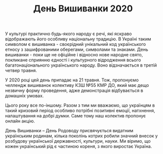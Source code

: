 ﻿---
title: День Вишиванки 2020
---

У культурі практично будь-якого народу є речі, які яскраво відображають його особливу національну традицію. В Україні таким символом є вишиванка - своєрідний унікальний код українського етносу з зашифрованими оберегами, символами та знаками. День вишиванки - поки ще не офіційне і відносно нове народне свято, покликане сприянню єдності і культурного відродження всього багатонаціонального українського народу. Воно відзначається в третій четвер травня.

У 2020 році цей день припадає на 21 травня. Тож, пропонуємо челлендж вишиванок колективу КЗШ №55 КМР ДО, який має дещо незвичну форму проведення, адже демонстрація відбувається в домашніх умовах.

Цього року все по-іншому. Разом з тим ми вважаємо, що українцям в такий кризовий період особливо потрібні позитивні емоції, натхнення, налаштування на добрі думки. Саме тому наш колектив пропонує онлайн акцію.

День Вишиванки – День Родоводу присвячується видатним українським родинам, кілька поколінь котрих робили значний внесок у розбудову української державності, культури, науки. Ми віримо, що кожен український рід є частиною кореня, з якого виростає Україна.

<youtube id="rq7o6wGx4jw"></youtube>
